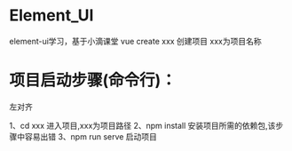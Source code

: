 # Element_UI
element-ui学习，基于小滴课堂
vue create xxx   创建项目 xxx为项目名称

# 项目启动步骤(命令行)：
<p align="left">左对齐</p>
  1、cd xxx  进入项目,xxx为项目路径
  2、npm install 安装项目所需的依赖包,该步骤中容易出错
  3、npm run serve 启动项目
